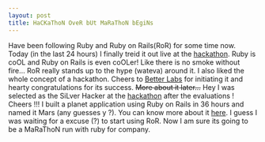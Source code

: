 ```yaml
---
layout: post
title: HaCKaThoN OveR bUt MaRaThoN bEgiNs
---
```


Have been following Ruby and Ruby on Rails(RoR) for some time now. Today
(in the last 24 hours) I finally treid it out live at the [hackathon][].
Ruby is coOL and Ruby on Rails is even coOLer! Like there is no smoke
without fire… RoR really stands up to the hype (wateva) around it. I
also liked the whole concept of a hackathon. Cheers to [Better Labs][]
for initiating it and hearty congratulations for its success. ~~More
about it later…~~ Hey I was selected as the SiLver Hacker at the
[hackathon][1] after the evaluations ! Cheers !!! I built a planet
application using Ruby on Rails in 36 hours and named it Mars (any
guesses y ?). You can know more about it [here][]. I guess I was waiting
for a excuse (?) to start using RoR. Now I am sure its going to be a
MaRaThoN run with ruby for company.

  [hackathon]: http://www.hackathon.in/ "Ruby Hackathon"
  [Better Labs]: http://www.betterlabs.net/ "Better Labs"
  [1]: http://punehackathon.pbwiki.com/FrontPage
  [here]: http://punehackathon.pbwiki.com/Mars "Mars - The Red Planet"